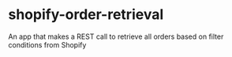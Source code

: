# shopify-order-retrieval
An app that makes a REST call to retrieve all orders based on filter conditions from Shopify
